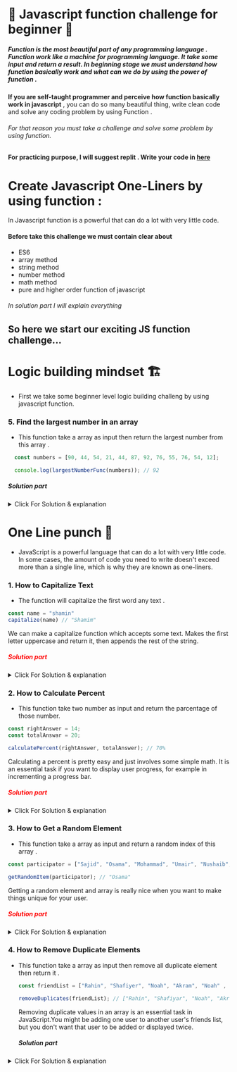 # 🥇 Javascript function challenge for beginner 🥇
##### Function is the most beautiful part of any programming language . Function work like a machine for programming language. It take some input and return a result. In beginning stage we must understand how function basically work and what can we do by using the power of function .
**If you are self-taught programmer and perceive how function basically work in javascript** ,
you can do so many beautiful thing, write clean code and solve any coding problem by using Function  .  
###### For that reason you must take a challenge and solve some problem by using function. 
#### For practicing purpose, I will suggest replit . Write your code in [here](https://replit.com/~)



# Create Javascript One-Liners by using function :
In Javascript function is a powerful that can do a lot with very little code.

#### Before take this challenge we must contain clear about 
- ES6
- array method
- string method
- number method
- math method
- pure and higher order function of javascript
###### In solution part I will explain everything
  
## So here we start our exciting JS function challenge...

# Logic building mindset 🏗️
- First we take some beginner level logic building challeng by using javascript function.
  

### 5. Find the largest number in an array 
- This function take a array as input then return the largest number from this array .

```js
  const numbers = [90, 44, 54, 21, 44, 87, 92, 76, 55, 76, 54, 12];

  console.log(largestNumberFunc(numbers)); // 92
```
##### Solution part
  
<details>
  <summary>Click For Solution & explanation</summary>

  ```JS
  const removeDuplicates = (arr) => [...new Set(arr)];

  ```
  ### Explanation
 
```js

```
</details>


# One Line punch 👊
- JavaScript is a powerful language that can do a lot with very little code. In some cases, the amount of code you need to write doesn't exceed more than a single line, which is why they are known as one-liners.

### 1. How to Capitalize Text 
- The function will capitalize the first word any text .

```js
const name = "shamin"
capitalize(name) // "Shamim"

```

 We can make a capitalize function which accepts some text. Makes the first letter uppercase and return it, then appends the rest of the string.

 <h5 style="color:red;"> Solution part </h5>

<details>
  <summary>Click For Solution & explanation</summary>

  ```JS
  const capitalize = (str) => (`${str.charAt(0).toUpperCase()}${str.slice(1)}`)

  ```
  ### Explanation
  - Template literals are literals delimited with backtick ( ` ) characters, allowing for multi-line strings, string interpolation with embedded expressions, and special constructs called tagged       templates.
  - The charAt() method returns the character at a specified index (position) in a string.
  ```js
  let name = "yusuf";
  console.log(text.charAt(0)); // "y"
  console.log(name.charAt(2)); // "s"
  ```
  - The slice() method of Array instances returns a shallow copy of a portion of an array into a new array object selected from start to end ( end not included) where start and end represent the       index of items in that array. The original array will not be modified.
  ```js
  // in array
  const cities = ["Feni", "Dhaka", "Shirajgong", "Noakhali", "Dinajpur"];
  console.log(cities.slice(2, -1)) ; // ["Shirajgong", "Noakhali"]
  // in string
  const name = "My name is Yusuf Shahin";
  console.log(name.slice(3, -6)) // "name is Yusuf "
  ```

</details>

### 2. How to Calculate Percent
- This function take two number as input and return the parcentage of those number.  

```js
const rightAnswer = 14;
const totalAnswar = 20;

calculatePercent(rightAnswer, totalAnswer); // 70%

```
Calculating a percent is pretty easy and just involves some simple math. It is an essential task if you want to display user progress, for example in incrementing a progress bar.

<h5 style="color:red;"> Solution part </h5>

<details>
  <summary> Click For Solution & explanation</summary>

```JS
const calculatePercent = (value, total) => (Math.round((value / total) * 100) + "%" );

```
### Explanation
- calculatePercent accepts a certain amount, divides it by the total amount, then multiplies it by 100.
- Math.round() is a built-in function in JavaScript that is used to round a number to the nearest whole number. Here's an example of how to use Math.round() :
```js
let a = Math.round(2.51); // 3
let b = Math.round(2.50); // 3
let c = Math.round(2.49); // 2
let d = Math.round(2.48); // 2

```
</details>

### 3. How to Get a Random Element
- This function take a array as input and return a random index of this array .

 ```js
const participator = ["Sajid", "Osama", "Mohammad", "Umair", "Nushaib", "Ittihad"];

getRandomItem(participator); // "Osama"
```
Getting a random element and array is really nice when you want to make things unique for your user.

<h5 style="color:red;"> Solution part </h5>

<details>
  <summary>Click For Solution & explanation</summary>

```JS
onst getRandomWinner = (winner) =>  winner[Math.floor(Math.random() * items.length)];

```
### Explanation
- item is an array and we pick an index of item
- The Math.floor() static method always rounds down and returns the largest integer less than or equal to a given number. Here's an example of how to use Math.floor() :
```js
let a = Math.round(2.81); // 2
let b = Math.round(7.33); // 7
```
- Math.random() static method returns a floating-point, pseudo-random number that's greater than or equal to 0 and less than 1, with approximately uniform distribution over that range. Here's an example of how to use Math.random() :
  ```js
  console.log(Math.random) // 0.43245663222234244
  console.log(Math.random) // 0.09876964334327787
  ```
- length is a property of arrays in JavaScript that returns or sets the number of elements in a given array. For example
    ```js
    const product = ["table", "chair", "pen", "book"];
    console.log(product.length) // 4
    ```
</details>

### 4. How to Remove Duplicate Elements
- This function take a array as input then remove all duplicate element then return it .

  ```js
  const friendList = ["Rahin", "Shafiyer", "Noah", "Akram", "Noah" , "Rahin", "Shabab", "Noah"];

  removeDuplicates(friendList); // ["Rahin", "Shafiyar", "Noah", "Akram", "Shabab"]
  ```
  Removing duplicate values in an array is an essential task in JavaScript.You might be adding one user to another user's friends list, but you don't want that user to be added or displayed twice.

  ##### Solution part
  
<details>
  <summary>Click For Solution & explanation</summary>

  ```JS
  const removeDuplicates = (arr) => [...new Set(arr)];

  ```
  ### Explanation
  - A set is a collection of items that are unique. No element can be repeated. Set in ES6 are ordered: elements of the set can be iterated in the insertion order. The set can store any type of value whether primitive or objects. Here is the example of new set method :
```js
const letters = new Set(["a","b","c","d","a","a","a","b","f"]);
console.log(letters) // set(5) {'a','b','c','d','f'}
```
- The spread operator ( ... ) helps you expand iterables into individual elements. The spread syntax serves within array literals, function calls, and initialized properties objects to spread the values of iterable objects into separate items.  Here is the example of spredoperator :
```js
const students = [{id:1, name : "Yusuf"},{id:2, name : "Rafi"},{id:3, name : "Shakhawat"}]
console.log(...students) // {id:1, name : "Yusuf"} {id:2, name : "Rafi"} {id:3, name : "Shakhawat"}
```
</details>




